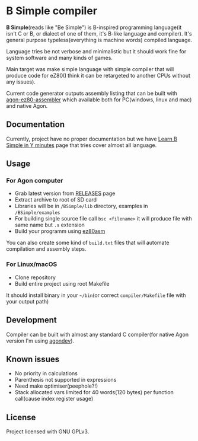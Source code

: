 # B Simple compiler

**B Simple**(reads like "Be Simple") is B-inspired programming language(it isn't C or B, or dialect of one of them, it's B-like language and compiler). It's general purpose typeless(everything is machine words) compiled language.

Language tries be not verbose and minimalistic but it should work fine for system software and many kinds of games. 

Main target was make simple language with simple compiler that will produce code for eZ80(I think it can be retargeted to another CPUs without any issues). 

Current code generator outputs assembly listing that can be built with [agon-ez80-assembler](https://github.com/envenomator/agon-ez80asm) which available both for PC(windows, linux and mac) and native Agon. 

## Documentation

Currently, project have no proper documentation but we have [Learn B Simple in Y minutes](Learn-bs-in-y-minutes.md) page that tries cover almost all language.

## Usage

### For Agon computer
 * Grab latest version from [RELEASES](https://github.com/nihirash/b-simple-ez80-compiler/releases) page
 * Extract archive to root of SD card
 * Libraries will be in `/BSimple/lib` directory, examples in `/BSimple/examples`
 * For building single source file call `bsc <filename>` it will produce file with same name but `.s` extension
 * Build your programm using [ez80asm](https://github.com/envenomator/agon-ez80asm) 

You can also create some kind of `build.txt` files that will automate compilation and assembly steps.

### For Linux/macOS
 * Clone repository
 * Build entire project using root Makefile

It should install binary in your `~/bin`(or correct `compiler/Makefile` file with your output path)

## Development

Compiler can be built with almost any standard C compiler(for native Agon version I'm using [agondev](https://github.com/envenomator/agondev)). 

## Known issues

 * No priority in calculations
 * Parenthesis not supported in expressions
 * Need make optimiser(peephole?!) 
 * Stack allocated vars limited for 40 words(120 bytes) per function call(cause index register usage)

## License 

Project licensed with GNU GPLv3.